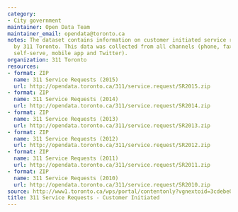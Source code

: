```yaml
---
category:
- City government
maintainer: Open Data Team
maintainer_email: opendata@toronto.ca
notes: The dataset contains information on customer initiated service requests received
  by 311 Toronto. This data was collected from all channels (phone, fax, email, online
  self-serve, mobile app and Twitter).
organization: 311 Toronto
resources:
- format: ZIP
  name: 311 Service Requests (2015)
  url: http://opendata.toronto.ca/311/service.request/SR2015.zip
- format: ZIP
  name: 311 Service Requests (2014)
  url: http://opendata.toronto.ca/311/service.request/SR2014.zip
- format: ZIP
  name: 311 Service Requests (2013)
  url: http://opendata.toronto.ca/311/service.request/SR2013.zip
- format: ZIP
  name: 311 Service Requests (2012)
  url: http://opendata.toronto.ca/311/service.request/SR2012.zip
- format: ZIP
  name: 311 Service Requests (2011)
  url: http://opendata.toronto.ca/311/service.request/SR2011.zip
- format: ZIP
  name: 311 Service Requests (2010)
  url: http://opendata.toronto.ca/311/service.request/SR2010.zip
source: http://www1.toronto.ca/wps/portal/contentonly?vgnextoid=3cdebe037654f210VgnVCM1000003dd60f89RCRD&vgnextchannel=1a66e03bb8d1e310VgnVCM10000071d60f89RCRD
title: 311 Service Requests - Customer Initiated
---
```

